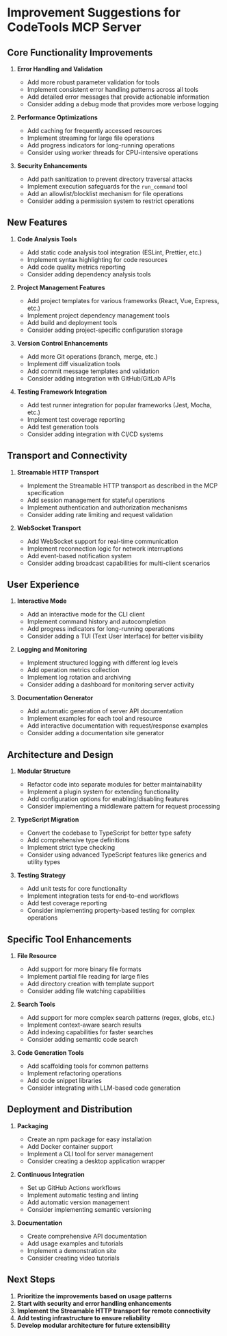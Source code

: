 # Improvement Suggestions for CodeTools MCP Server

## Core Functionality Improvements

1. **Error Handling and Validation**
   - Add more robust parameter validation for tools
   - Implement consistent error handling patterns across all tools
   - Add detailed error messages that provide actionable information
   - Consider adding a debug mode that provides more verbose logging

2. **Performance Optimizations**
   - Add caching for frequently accessed resources
   - Implement streaming for large file operations
   - Add progress indicators for long-running operations
   - Consider using worker threads for CPU-intensive operations

3. **Security Enhancements**
   - Add path sanitization to prevent directory traversal attacks
   - Implement execution safeguards for the `run_command` tool
   - Add an allowlist/blocklist mechanism for file operations
   - Consider adding a permission system to restrict operations

## New Features

1. **Code Analysis Tools**
   - Add static code analysis tool integration (ESLint, Prettier, etc.)
   - Implement syntax highlighting for code resources
   - Add code quality metrics reporting
   - Consider adding dependency analysis tools

2. **Project Management Features**
   - Add project templates for various frameworks (React, Vue, Express, etc.)
   - Implement project dependency management tools
   - Add build and deployment tools
   - Consider adding project-specific configuration storage

3. **Version Control Enhancements**
   - Add more Git operations (branch, merge, etc.)
   - Implement diff visualization tools
   - Add commit message templates and validation
   - Consider adding integration with GitHub/GitLab APIs

4. **Testing Framework Integration**
   - Add test runner integration for popular frameworks (Jest, Mocha, etc.)
   - Implement test coverage reporting
   - Add test generation tools
   - Consider adding integration with CI/CD systems

## Transport and Connectivity

1. **Streamable HTTP Transport**
   - Implement the Streamable HTTP transport as described in the MCP specification
   - Add session management for stateful operations
   - Implement authentication and authorization mechanisms
   - Consider adding rate limiting and request validation

2. **WebSocket Transport**
   - Add WebSocket support for real-time communication
   - Implement reconnection logic for network interruptions
   - Add event-based notification system
   - Consider adding broadcast capabilities for multi-client scenarios

## User Experience

1. **Interactive Mode**
   - Add an interactive mode for the CLI client
   - Implement command history and autocompletion
   - Add progress indicators for long-running operations
   - Consider adding a TUI (Text User Interface) for better visibility

2. **Logging and Monitoring**
   - Implement structured logging with different log levels
   - Add operation metrics collection
   - Implement log rotation and archiving
   - Consider adding a dashboard for monitoring server activity

3. **Documentation Generator**
   - Add automatic generation of server API documentation
   - Implement examples for each tool and resource
   - Add interactive documentation with request/response examples
   - Consider adding a documentation site generator

## Architecture and Design

1. **Modular Structure**
   - Refactor code into separate modules for better maintainability
   - Implement a plugin system for extending functionality
   - Add configuration options for enabling/disabling features
   - Consider implementing a middleware pattern for request processing

2. **TypeScript Migration**
   - Convert the codebase to TypeScript for better type safety
   - Add comprehensive type definitions
   - Implement strict type checking
   - Consider using advanced TypeScript features like generics and utility types

3. **Testing Strategy**
   - Add unit tests for core functionality
   - Implement integration tests for end-to-end workflows
   - Add test coverage reporting
   - Consider implementing property-based testing for complex operations

## Specific Tool Enhancements

1. **File Resource**
   - Add support for more binary file formats
   - Implement partial file reading for large files
   - Add directory creation with template support
   - Consider adding file watching capabilities

2. **Search Tools**
   - Add support for more complex search patterns (regex, globs, etc.)
   - Implement context-aware search results
   - Add indexing capabilities for faster searches
   - Consider adding semantic code search

3. **Code Generation Tools**
   - Add scaffolding tools for common patterns
   - Implement refactoring operations
   - Add code snippet libraries
   - Consider integrating with LLM-based code generation

## Deployment and Distribution

1. **Packaging**
   - Create an npm package for easy installation
   - Add Docker container support
   - Implement a CLI tool for server management
   - Consider creating a desktop application wrapper

2. **Continuous Integration**
   - Set up GitHub Actions workflows
   - Implement automatic testing and linting
   - Add automatic version management
   - Consider implementing semantic versioning

3. **Documentation**
   - Create comprehensive API documentation
   - Add usage examples and tutorials
   - Implement a demonstration site
   - Consider creating video tutorials

## Next Steps

1. **Prioritize the improvements based on usage patterns**
2. **Start with security and error handling enhancements**
3. **Implement the Streamable HTTP transport for remote connectivity**
4. **Add testing infrastructure to ensure reliability**
5. **Develop modular architecture for future extensibility**
